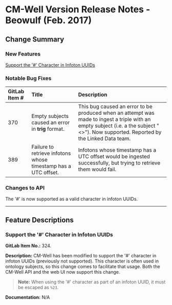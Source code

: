 # CM-Well Version Release Notes - Beowulf (Feb. 2017) #

## Change Summary ##

### New Features ###

[Support the '#' Character in Infoton UUIDs](#hdr1)

### Notable Bug Fixes ###

GitLab Item # | Title | Description
:-------------|:------|:-----------
370 | Empty subjects caused an error in **trig** format. | This bug caused an error to be produced when an attempt was made to ingest a triple with an empty subject (i.e. a the subject "<>"). Now supported. Reported by the Linked Data team.
389 | Failure to retrieve infotons whose timestamp has a UTC offset. | Infotons whose timestamp has a UTC offset would be ingested successfully, but trying to retrieve them would fail.

### Changes to API ###
The '#' is now supported as a valid character in infoton UUIDs.

------------------------------

## Feature Descriptions ##

<a name="hdr1"></a>
### Support the '#' Character in Infoton UUIDs ###

**GitLab Item No.:** 324.

**Description:**
CM-Well has been modified to support the '#' character in infoton UUIDs (previously not supported). This character is often used in ontology subjects, so this change comes to facilitate that usage. Both the CM-Well API and the web UI now support this change.

>**Note:** When using the '#' character as part of an infoton UUID, it must be escaped as `%23`.

**Documentation:** 
N/A